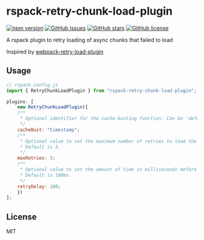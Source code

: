 # rspack-retry-chunk-load-plugin

[![npm version](https://badge.fury.io/js/rspack-retry-chunk-load-plugin.svg)](http://badge.fury.io/js/rspack-retry-chunk-load-plugin)
[![GitHub issues](https://img.shields.io/github/issues/khodorammar/rspack-retry-chunk-load-plugin.svg)](https://github.com/khodorammar/rspack-retry-chunk-load-plugin/issues)
[![GitHub stars](https://img.shields.io/github/stars/khodorammar/rspack-retry-chunk-load-plugin.svg)](https://github.com/khodorammar/rspack-retry-chunk-load-plugin/stargazers)
[![GitHub license](https://img.shields.io/badge/license-MIT-blue.svg)](https://raw.githubusercontent.com/khodorammar/rspack-retry-chunk-load-plugin/master/LICENSE)

A rspack plugin to retry loading of async chunks that failed to load

Inspired by [webpack-retry-load-plugin](https://github.com/mattlewis92/webpack-retry-chunk-load-plugin)

## Usage

```javascript
// rspack.config.js
import { RetryChunkLoadPlugin } from "rspack-retry-chunk-load-plugin";

plugins: [
	new RetryChunkLoadPlugin({
    /**
     * Optional identifier for the cache-busting function. Can be 'default' (`?cache-bust=true`) or 'timestamp' (Date.now()).
     */
    cacheBust: "timestamp";
    /**
     * Optional value to set the maximum number of retries to load the chunk.
     * Default is 3.
     */
    maxRetries: 3;
    /**
     * Optional value to set the amount of time in milliseconds before trying to load the chunk again.
     * Default is 100ms.
     */
    retryDelay: 100;
	})
];
```

## License

MIT
